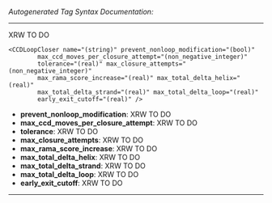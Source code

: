 _Autogenerated Tag Syntax Documentation:_

---
XRW TO DO

```
<CCDLoopCloser name="(string)" prevent_nonloop_modification="(bool)"
        max_ccd_moves_per_closure_attempt="(non_negative_integer)"
        tolerance="(real)" max_closure_attempts="(non_negative_integer)"
        max_rama_score_increase="(real)" max_total_delta_helix="(real)"
        max_total_delta_strand="(real)" max_total_delta_loop="(real)"
        early_exit_cutoff="(real)" />
```

-   **prevent_nonloop_modification**: XRW TO DO
-   **max_ccd_moves_per_closure_attempt**: XRW TO DO
-   **tolerance**: XRW TO DO
-   **max_closure_attempts**: XRW TO DO
-   **max_rama_score_increase**: XRW TO DO
-   **max_total_delta_helix**: XRW TO DO
-   **max_total_delta_strand**: XRW TO DO
-   **max_total_delta_loop**: XRW TO DO
-   **early_exit_cutoff**: XRW TO DO

---
